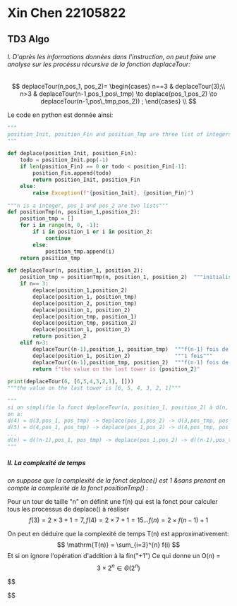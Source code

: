 # Xin Chen 22105822

## TD3 Algo

###### I. D'après les informations données dans l'instruction, on peut faire une analyse sur les procéssu récursive de la fonction deplaceTour: 

$$
deplaceTour(n,pos_1, pos_2)=
\begin{cases}
n==3  & deplaceTour(3);\\ 
n>3 &  deplaceTour(n-1,pos_1,pos\_tmp) \to deplace(pos_1,pos_2) \to deplaceTour(n-1,pos\_tmp,pos_2)) ;
\end{cases}
\\
$$



Le code en python est donnée ainsi:

```Python
"""
position_Init, position_Fin and position_Tmp are three list of integers
"""

def deplace(position_Init, position_Fin):
    todo = position_Init.pop(-1)
    if len(position_Fin) == 0 or todo < position_Fin[-1]:
        position_Fin.append(todo)
        return position_Init, position_Fin
    else:
        raise Exception(f"{position_Init}, {position_Fin}")

"""n is a integer, pos_1 and pos_2 are two lists"""
def positionTmp(n, position_1,position_2):
    position_tmp = []
    for i in range(n, 0, -1):
        if i in position_1 or i in position_2:
            continue
        else:
            position_tmp.append(i)
    return position_tmp

def deplaceTour(n, position_1, position_2):
    position_tmp = positionTmp(n, position_1, position_2)  """initialise la 3eme tour"""
    if n== 3:
        deplace(position_1,position_2)
        deplace(position_1, position_tmp)
        deplace(position_2, position_tmp)
        deplace(position_1, position_2)
        deplace(position_tmp, position_1)
        deplace(position_tmp, position_2)
        deplace(position_1, position_2)
        return position_2
    elif n>3:
        deplaceTour((n-1),position_1, position_tmp)  """f(n-1) fois de deplace()"""
        deplace(position_1, position_2)              """1 fois"""
        deplaceTour((n-1),position_tmp, position_2)  """f(n-1) fois de deplace()"""
        return f"the value on the last tower is {position_2}"

print(deplaceTour(6, [6,5,4,3,2,1], []))
"""the value on the last tower is [6, 5, 4, 3, 2, 1]"""

"""
si on simplifie la fonct deplaceTour(n, position_1, position_2) à d(n, pos_1, pos_2)
on a:
d(4) = d(3,pos_1, pos_tmp) -> deplace(pos_1,pos_2) -> d(3,pos_tmp, pos_2)
d(5) = d(4,pos_1, pos_tmp) -> deplace(pos_1,pos_2) -> d(4,pos_tmp, pos_2)
...
d(n) = d((n-1),pos_1, pos_tmp) -> deplace(pos_1,pos_2) -> d((n-1),pos_tmp, pos_2)
"""
```

##### *II. La complexité de temps*

*on suppose que la complexité de la fonct deplace() est 1 &sans prenant en compte la complexité de la fonct positionTmp()   :* 

Pour un tour de taille "n" on définit une f(n) qui est la fonct pour calculer tous les processus de deplace() à réaliser
$$
f(3) =  2 \times 3 +1 = 7 , f(4) = 2 \times 7 + 1 = 15 ...  f(n) =  2\times f(n-1)  +1
$$

On peut en déduire que la complexité de temps T(n) est approximativement: 
$$
\mathrm{T(n)} = \sum_{i=3}^{n} f(i)
$$
Et si on ignore l'opération d'addition à la fin("+1")  Ce qui donne un O(n) = 
$$
{3 \times 2^n} \in \Theta(2^n)
$$

$$

$$

